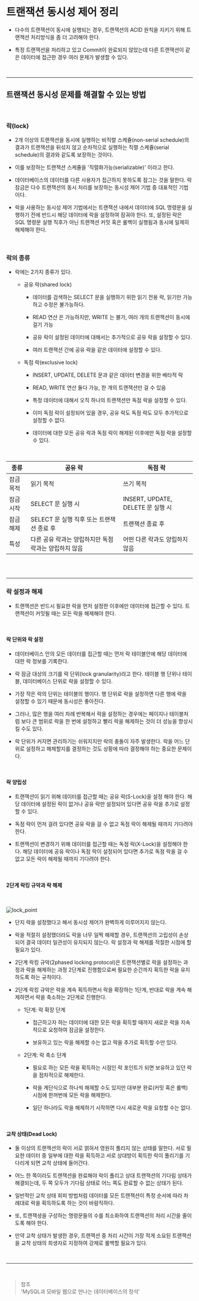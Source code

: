 # 트랜잭션 동시성 제어 정리

- 다수의 트랜잭션이 동시에 실행되는 경우, 트랜잭션의 ACID 원칙을 지키기 위해 트랜잭션 처리방식을 좀 더 고려해야 한다.

- 특정 트랜잭션을 처리하고 있고 Commit이 완료되지 않았는데 다른 트랜잭션이 같은 데이터에 접근한 경우 여러 문제가 발생할 수 있다.

<br>

---

## 트랜잭션 동시성 문제를 해결할 수 있는 방법

<br>

### **락(lock)**

- 2개 이상의 트랜잭션을 동시에 실행하는 비직렬 스케쥴(non-serial schedule)의 결과가 트랜잭션을 뒤섞지 않고 순차적으로 실행하는 직렬 스케쥴(serial schedule)의 결과와 같도록 보장하는 것이다.

- 이를 보장하는 트랜잭션 스케쥴을 '직렬화가능(serializable)' 이라고 한다.

- 데이터베이스의 데이터를 다른 사용자가 접근하지 못하도록 잠그는 것을 말한다. 락 잠금은 다수 트랜잭션의 동시 처리를 보장하는 동시성 제어 기법 중 대표적인 기법이다.

- 락을 사용하는 동시성 제어 기법에서는 트랜잭션 내에서 데이터에 SQL 명령문을 실행하기 전에 반드시 해당 데이터에 락을 설정하여 잠궈야 한다. 또, 설정된 락은 SQL 명령문 실행 직후가 아닌 트랜잭션 커밋 혹은 롤백이 실행됨과 동시에 일제히 해제해야 한다.

   <br>

### **락의 종류**

- 락에는 2가지 종류가 있다.

  - 공유 락(shared lock)

    - 데이터를 검색하는 SELECT 문을 실행하기 위한 읽기 전용 락, 읽기만 가능하고 수정은 불가능하다.

    - READ 연산 은 가능하지만, WRITE 는 불가, 여러 개의 트랜잭션이 동시에 걸기 가능

    - 공유 락이 설정된 데이터에 대해서는 추가적으로 공유 락을 설정할 수 있다.

    - 여러 트랜잭션 간에 공유 락을 같은 데이터에 설정할 수 있다.

  - 독점 락(exclusive lock)

    - INSERT, UPDATE, DELETE 문과 같은 데이터 변경을 위한 배타적 락

    - READ, WRITE 연산 둘다 가능, 한 개의 트랜잭션만 걸 수 있음

    - 특정 데이터에 대해서 오직 하나의 트랜잭션만 독점 락을 설정할 수 있다.

    - 이미 독점 락이 설정되어 있을 경우, 공유 락도 독점 락도 모두 추가적으로 설정할 수 없다.

    - 데이터에 대한 모든 공유 락과 독점 락이 해제된 이후에만 독점 락을 설정할 수 있다.

<br>

| 종류      | 공유 락                                               | 독점 락                           |
| --------- | ----------------------------------------------------- | --------------------------------- |
| 잠금 목적 | 읽기 목적                                             | 쓰기 목적                         |
| 잠금 시작 | SELECT 문 실행 시                                     | INSERT, UPDATE, DELETE 문 실행 시 |
| 잠금 해제 | SELECT 문 실행 직후 또는 트랜잭션 종료 후             | 트랜잭션 종료 후                  |
| 특성      | 다른 공유 락과는 양립하지만 독점 락과는 양립하지 않음 | 어떤 다른 락과도 양립하지 않음    |

<br>
<br>

---

### 락 설정과 해제

- 트랜잭션은 반드시 필요한 락을 먼저 설정한 이후에만 데이터에 접근할 수 있다. 트랜잭션이 커밋될 때는 모든 락을 해제해야 한다.

<br>

#### 락 단위와 락 설정

- 데이터베이스 안의 모든 데이터를 접근할 때는 먼저 락 테이블안에 해당 데이터에 대한 락 정보를 기록한다.

- 락 잠금 대상의 크기를 락 단위(lock granularity)라고 한다. 테이블 행 단위나 테이블, 데이터베이스 단위로 락을 설정할 수 있다.

- 가장 작은 락의 단위는 테이블의 행이다. 행 단위로 락을 설정하면 다른 행에 락을 설정할 수 있기 때문에 동시성은 좋아진다.

- 그러나, 많은 행을 여러 차례 반복해서 락을 설정하는 경우에는 페이지나 테이블처럼 보다 큰 범위로 락을 한 번에 설정하고 빨리 락을 해제하는 것이 더 성능을 향상시킬 수도 있다.

- 락 단위가 커지면 관리하기는 쉬워지지만 락의 충돌이 자주 발생한다. 락을 어느 단위로 설정하고 해제할지를 결정하는 것도 상황에 따라 결정해야 하는 중요한 문제이다.

<br>

#### 락 양립성

- 트랜잭션이 읽기 위해 데이터를 접근할 때는 공유 락(S-Lock)을 설정 해야 한다. 해당 데이터에 설정된 락이 없거나 공유 락만 설정되어 있다면 공유 락을 추가로 설정할 수 있다.

- 독점 락이 먼저 걸려 있다면 공유 락을 걸 수 없고 독점 락이 해제될 때까지 기다려야 한다.

- 트랜잭션이 변경하기 위해 데이터를 접근할 때는 독점 락(X-Lock)을 설정해야 한다. 해당 데이터에 공유 락이나 독점 락이 설정되어 있다면 추가로 독점 락을 걸 수 없고 모든 락이 해제될 때까지 기다려야 한다.

<br>

#### 2단계 락킹 규악과 락 해제

<br>

![lock_point](https://user-images.githubusercontent.com/50399804/124396818-e1c27980-dd46-11eb-9b0b-323b0c47bb24.png)

- 단지 락을 설정했다고 해서 동시성 제어가 완벽하게 이루어지지 않는다.

- 락을 적절히 설정했더라도 락을 너무 일찍 해제할 경우, 트랜잭션의 고립성이 손상되어 결국 데이터 일관성이 유지되지 않는다. 락 설정과 락 해제를 적절한 시점에 할 필요가 있다.

- 2단계 락킹 규악(2phased locking protocol)은 트랜잭션별로 락을 설정하는 과정과 락을 해제하는 과정 2단계로 진행함으로써 필요한 순간까지 획득한 락을 유지하도록 하는 규칙이다.

- 2단계 락킹 규악은 락을 계속 획득하면서 락을 확장하는 1단계, 반대로 락을 계속 해제하면서 락을 축소하는 2단계로 진행한다.

  - 1단계: 락 확장 단계

    - 접근하고자 하는 데이터에 대한 모든 락을 획득할 때까지 새로운 락을 지속적으로 요청하여 잠금을 설정한다.

    - 보유하고 있는 락을 해제할 수는 없고 락을 추가로 획득할 수만 있다.

  - 2단계: 락 축소 단계

    - 필요로 하는 모든 락을 획득하는 시점인 락 포인트가 되면 보유하고 있던 락을 점차적으로 해제한다.

    - 락을 계단식으로 하나씩 해제할 수도 있지만 대부분 완료(커밋 혹은 롤백) 시점에 한꺼번에 모든 락을 해제한다.

    - 일단 하나라도 락을 해제하기 시작하면 다시 새로운 락을 요청할 수는 없다.

<br>

#### 교착 상태(Dead Lock)

- 둘 이상의 트랜잭션의 락이 서로 얽혀서 영원히 풀리지 않는 상태를 말한다. 서로 필요한 데이터 중 일부에 대한 락을 획득하고 서로 상대방이 획득한 락이 풀리기를 기다리게 되면 교착 상태에 들어간다.

- 어느 한 쪽이라도 트랜잭션을 완료해야 락이 풀리고 상대 트랜잭션의 기다림 상태가 해결되는데, 두 쪽 모두가 기다림 상태로 어느 쪽도 완료할 수 없는 상태가 된다.

- 일반적인 교착 상태 회피 방법처럼 데이터를 모든 트랜잭션이 특정 순서에 따라 차례대로 락을 획득하도록 하는 것이 바람직하다.

- 또, 트랜잭셩을 구성하는 명령문들의 수를 최소화하여 트랜잭션의 처리 시간을 줄이도록 해야 한다.

- 만약 교착 상태가 발생한 경우, 트랜잭션 중 처리 시간이 가장 적게 소요된 트랜잭션을 교착 상태의 희생자로 지정하여 강제로 롤백할 필요가 있다.

<br>

---

<br>

> 참조 <br> 'MySQL과 모바일 웹으로 만나는 데이터베이스의 정석'
